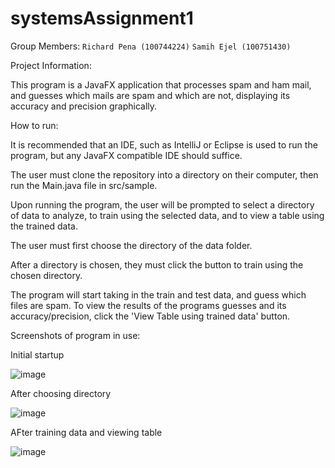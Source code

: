 # systemsAssignment1

Group Members:
`Richard Pena (100744224)`
`Samih Ejel (100751430)`

Project Information:

This program is a JavaFX application that processes spam and ham mail, and guesses which mails are spam and which are not, displaying its accuracy and precision graphically.

How to run:

It is recommended that an IDE, such as IntelliJ or Eclipse is used to run the program, but any JavaFX compatible IDE should suffice.

The user must clone the repository into a directory on their computer, then run the Main.java file in src/sample.

Upon running the program, the user will be prompted to select a directory of data to analyze, to train using the selected data, and to view a table using the trained data. 

The user must first choose the directory of the data folder.

After a directory is chosen, they must click the button to train using the chosen directory.

The program will start taking in the train and test data, and guess which files are spam. To view the results of the programs guesses and its accuracy/precision, click the 'View Table using trained data' button.

Screenshots of program in use:

Initial startup

![image](https://user-images.githubusercontent.com/59979686/110410367-c5dbef00-8056-11eb-9949-c7fab9169f11.png)

After choosing directory

![image](https://user-images.githubusercontent.com/59979686/110410804-7ea22e00-8057-11eb-8e16-ebc57d10eada.png)

AFter training data and viewing table

![image](https://user-images.githubusercontent.com/59979686/110410829-88c42c80-8057-11eb-9c78-daae5a868086.png)


